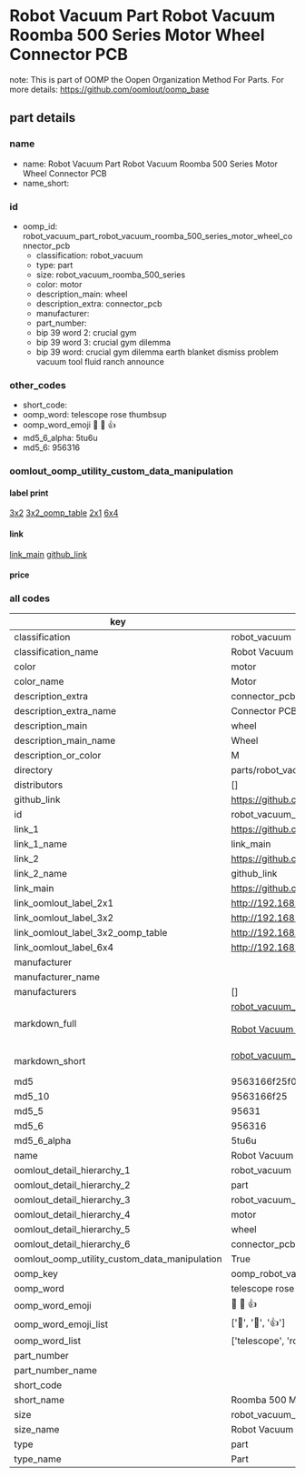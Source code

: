 # Robot Vacuum Part Robot Vacuum Roomba 500 Series Motor Wheel Connector PCB  

note: This is part of OOMP the Oopen Organization Method For Parts. For more details: https://github.com/oomlout/oomp_base

##  part details





### name
* name: Robot Vacuum Part Robot Vacuum Roomba 500 Series Motor Wheel Connector PCB
* name_short: 
### id
* oomp_id: robot_vacuum_part_robot_vacuum_roomba_500_series_motor_wheel_connector_pcb
  * classification: robot_vacuum
  * type: part
  * size: robot_vacuum_roomba_500_series
  * color: motor
  * description_main: wheel
  * description_extra: connector_pcb
  * manufacturer: 
  * part_number: 
  * bip 39 word 2: crucial gym
  * bip 39 word 3: crucial gym dilemma
  * bip 39 word: crucial gym dilemma earth blanket dismiss problem vacuum tool fluid ranch announce

### other_codes
* short_code: 
* oomp_word: telescope rose thumbsup
* oomp_word_emoji :telescope: :rose: :thumbsup:
* md5_6_alpha: 5tu6u
* md5_6: 956316






### oomlout_oomp_utility_custom_data_manipulation
#### label print
[3x2](http://192.168.1.245:1112/?label=oomp%205tu6u)
[3x2_oomp_table](http://192.168.1.107:1112/?label=oomp%205tu6u)
[2x1](http://192.168.1.242:1112/?label=oomp%205tu6u)
[6x4](http://192.168.1.55:1112/?label=oomp%205tu6u)    

#### link

[link_main](https://github.com/oomlout/oomlout_oomp_current_version_messy/tree/main/parts/robot_vacuum_part_robot_vacuum_roomba_500_series_motor_wheel_connector_pcb) [github_link](https://github.com/oomlout/oomlout_oomp_part_src/tree/main/parts/robot_vacuum_part_robot_vacuum_roomba_500_series_motor_wheel_connector_pcb)                             

#### price







### all codes 
| key | value |  
| --- | --- |  
| classification | robot_vacuum |  
| classification_name | Robot Vacuum |  
| color | motor |  
| color_name | Motor |  
| description_extra | connector_pcb |  
| description_extra_name | Connector PCB |  
| description_main | wheel |  
| description_main_name | Wheel |  
| description_or_color | M  |  
| directory | parts/robot_vacuum_part_robot_vacuum_roomba_500_series_motor_wheel_connector_pcb |  
| distributors | [] |  
| github_link | https://github.com/oomlout/oomlout_oomp_part_src/tree/main/parts/robot_vacuum_part_robot_vacuum_roomba_500_series_motor_wheel_connector_pcb |  
| id | robot_vacuum_part_robot_vacuum_roomba_500_series_motor_wheel_connector_pcb |  
| link_1 | https://github.com/oomlout/oomlout_oomp_current_version_messy/tree/main/parts/robot_vacuum_part_robot_vacuum_roomba_500_series_motor_wheel_connector_pcb |  
| link_1_name | link_main |  
| link_2 | https://github.com/oomlout/oomlout_oomp_part_src/tree/main/parts/robot_vacuum_part_robot_vacuum_roomba_500_series_motor_wheel_connector_pcb |  
| link_2_name | github_link |  
| link_main | https://github.com/oomlout/oomlout_oomp_current_version_messy/tree/main/parts/robot_vacuum_part_robot_vacuum_roomba_500_series_motor_wheel_connector_pcb |  
| link_oomlout_label_2x1 | http://192.168.1.242:1112/?label=oomp%205tu6u |  
| link_oomlout_label_3x2 | http://192.168.1.245:1112/?label=oomp%205tu6u |  
| link_oomlout_label_3x2_oomp_table | http://192.168.1.107:1112/?label=oomp%205tu6u |  
| link_oomlout_label_6x4 | http://192.168.1.55:1112/?label=oomp%205tu6u |  
| manufacturer |  |  
| manufacturer_name |  |  
| manufacturers | [] |  
| markdown_full | [robot_vacuum_part_robot_vacuum_roomba_500_series_motor_wheel_connector_pcb](https://github.com/oomlout/oomlout_oomp_current_version_messy/tree/main/parts/robot_vacuum_part_robot_vacuum_roomba_500_series_motor_wheel_connector_pcb)<br>[](https://github.com/oomlout/oomlout_oomp_current_version_messy/tree/main/parts/robot_vacuum_part_robot_vacuum_roomba_500_series_motor_wheel_connector_pcb)<br>[Robot Vacuum Part Robot Vacuum Roomba 500 Series Motor Wheel Connector Pcb](https://github.com/oomlout/oomlout_oomp_current_version_messy/tree/main/parts/robot_vacuum_part_robot_vacuum_roomba_500_series_motor_wheel_connector_pcb)<br><br> |  
| markdown_short | [robot_vacuum_part_robot_vacuum_roomba_500_series_motor_wheel_connector_pcb](https://github.com/oomlout/oomlout_oomp_current_version_messy/tree/main/parts/robot_vacuum_part_robot_vacuum_roomba_500_series_motor_wheel_connector_pcb)<br><br> |  
| md5 | 9563166f25f0956cfd0ba4567c5a01a3 |  
| md5_10 | 9563166f25 |  
| md5_5 | 95631 |  
| md5_6 | 956316 |  
| md5_6_alpha | 5tu6u |  
| name | Robot Vacuum Part Robot Vacuum Roomba 500 Series Motor Wheel Connector PCB |  
| oomlout_detail_hierarchy_1 | robot_vacuum |  
| oomlout_detail_hierarchy_2 | part |  
| oomlout_detail_hierarchy_3 | robot_vacuum_roomba_500_series |  
| oomlout_detail_hierarchy_4 | motor |  
| oomlout_detail_hierarchy_5 | wheel |  
| oomlout_detail_hierarchy_6 | connector_pcb |  
| oomlout_oomp_utility_custom_data_manipulation | True |  
| oomp_key | oomp_robot_vacuum_part_robot_vacuum_roomba_500_series_motor_wheel_connector_pcb |  
| oomp_word | telescope rose thumbsup |  
| oomp_word_emoji | :telescope: :rose: :thumbsup: |  
| oomp_word_emoji_list | [':telescope:', ':rose:', ':thumbsup:'] |  
| oomp_word_list | ['telescope', 'rose', 'thumbsup'] |  
| part_number |  |  
| part_number_name |  |  
| short_code |  |  
| short_name | Roomba 500 Motor Wheel Connector PCB |  
| size | robot_vacuum_roomba_500_series |  
| size_name | Robot Vacuum Roomba 500 Series |  
| type | part |  
| type_name | Part |  
